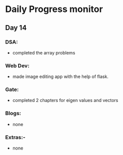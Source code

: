 # Daily Progress monitor

## Day 14


### DSA:
- completed the array problems 

### Web Dev:
- made image editing app with the help of flask. 

### Gate:
-  completed 2 chapters for eigen values and vectors

### Blogs:   
- none

### Extras:-
-  none